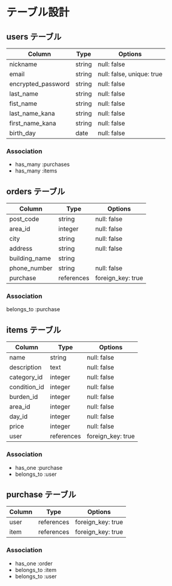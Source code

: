 # テーブル設計

## users テーブル

|     Column        |    Type   |           Options           |
| ---------------   | --------- | --------------------------  |
| nickname          | string    | null: false                 |
| email             | string    | null: false, unique: true   |
| encrypted_password| string    | null: false                 |
| last_name         | string    | null: false                 |
| fist_name         | string    | null: false                 |
| last_name_kana    | string    | null: false                 |
| first_name_kana   | string    | null: false                 |
| birth_day         | date      | null: false                 |
 
### Association

- has_many :purchases
- has_many :items


## orders テーブル

|    Column      |    Type     |      Options       |
| ------------   | ----------  | ------------------ |
| post_code      | string      | null: false        |
| area_id        | integer     | null: false        |
| city           | string      | null: false        |
| address        | string      | null: false        |    
| building_name  | string      |                    |
| phone_number   | string      | null: false        |
| purchase       | references  | foreign_key: true  |

### Association

belongs_to :purchase


## items テーブル

|    Column      |    Type     |      Options       |
| ------------   | ----------  | ------------------ |
| name           | string      | null: false        |
| description    | text        | null: false        |  
| category_id    | integer      | null: false        |
| condition_id   | integer     | null: false        |
| burden_id      | integer     | null: false        |
| area_id        | integer     | null: false        |
| day_id         | integer     | null: false        |
| price          | integer     | null: false        |
| user           | references  | foreign_key: true  |

### Association

- has_one :purchase
- belongs_to :user


## purchase テーブル

|    Column      |    Type     |      Options       |
| ------------   | ----------  | ------------------ |
| user           | references  | foreign_key: true  |
| item           | references  | foreign_key: true  |

### Association

- has_one :order
- belongs_to :item
- belongs_to :user